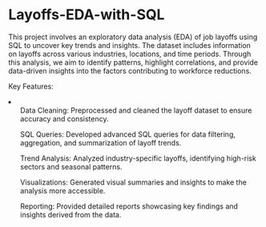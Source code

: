 # Layoffs-EDA-with-SQL
This project involves an exploratory data analysis (EDA) of job layoffs using SQL to uncover key trends and insights. The dataset includes information on layoffs across various industries, locations, and time periods. Through this analysis, we aim to identify patterns, highlight correlations, and provide data-driven insights into the factors contributing to workforce reductions.

Key Features:
<li>
<ul>Data Cleaning: Preprocessed and cleaned the layoff dataset to ensure accuracy and consistency.</ul>
<ul>SQL Queries: Developed advanced SQL queries for data filtering, aggregation, and summarization of layoff trends.</ul>
<ul>Trend Analysis: Analyzed industry-specific layoffs, identifying high-risk sectors and seasonal patterns.</ul>
<ul>Visualizations: Generated visual summaries and insights to make the analysis more accessible.</ul>
<ul>Reporting: Provided detailed reports showcasing key findings and insights derived from the data.</ul>
</li>
